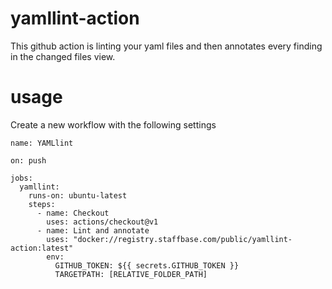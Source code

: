 # yamllint-action

This github action is linting your yaml files and then annotates every finding in the changed files view.

# usage

Create a new workflow with the following settings
```
name: YAMLlint

on: push

jobs:
  yamllint:
    runs-on: ubuntu-latest
    steps:
      - name: Checkout
        uses: actions/checkout@v1
      - name: Lint and annotate
        uses: "docker://registry.staffbase.com/public/yamllint-action:latest"
        env:
          GITHUB_TOKEN: ${{ secrets.GITHUB_TOKEN }}
          TARGETPATH: [RELATIVE_FOLDER_PATH]

```
